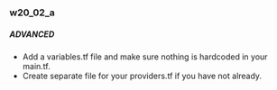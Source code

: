 ### w20_02_a

##### ADVANCED

- Add a variables.tf file and make sure nothing is hardcoded in your main.tf.
- Create separate file for your providers.tf if you have not already.